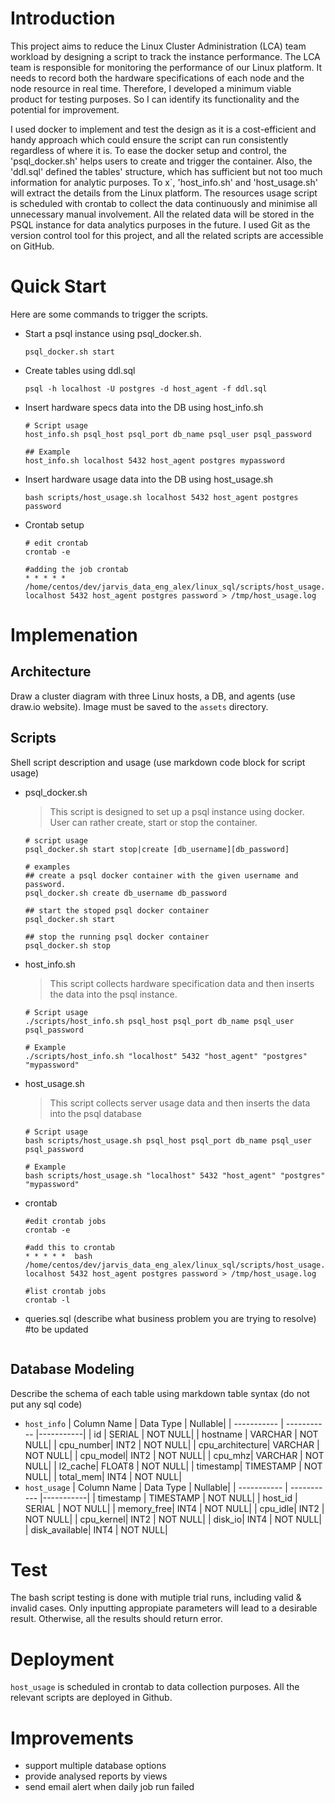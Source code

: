 # Introduction

This project aims to reduce the Linux Cluster Administration (LCA) team workload by designing a script to track the instance performance. The LCA team is responsible for monitoring the performance of our Linux platform. It needs to record both the hardware specifications of each node and the node resource in real time. Therefore, I developed a minimum viable product for testing purposes. So I can identify its functionality and the potential for improvement.

I used docker to implement and test the design as it is a cost-efficient and handy approach which could ensure the script can run consistently regardless of where it is. To ease the docker setup and control, the 'psql_docker.sh' helps users to create and trigger the container. Also, the 'ddl.sql' defined the tables' structure, which has sufficient but not too much information for analytic purposes. To x`, 'host_info.sh' and 'host_usage.sh' will extract the details from the Linux platform. The resources usage script is scheduled with crontab to collect the data continuously and minimise all unnecessary manual involvement. All the related data will be stored in the PSQL instance for data analytics purposes in the future. I used Git as the version control tool for this project, and all the related scripts are accessible on GitHub.

# Quick Start
Here are some commands to trigger the scripts.
- Start a psql instance using psql_docker.sh. 
    ```
    psql_docker.sh start
    ```
- Create tables using ddl.sql
    ```
    psql -h localhost -U postgres -d host_agent -f ddl.sql
    ```
- Insert hardware specs data into the DB using host_info.sh
    ```
    # Script usage
    host_info.sh psql_host psql_port db_name psql_user psql_password

    ## Example
    host_info.sh localhost 5432 host_agent postgres mypassword
    ```
- Insert hardware usage data into the DB using host_usage.sh
    ```
    bash scripts/host_usage.sh localhost 5432 host_agent postgres password
    ```
- Crontab setup
    ```
    # edit crontab
    crontab -e

    #adding the job crontab
    * * * * * /home/centos/dev/jarvis_data_eng_alex/linux_sql/scripts/host_usage.sh localhost 5432 host_agent postgres password > /tmp/host_usage.log
    ```

# Implemenation
## Architecture
Draw a cluster diagram with three Linux hosts, a DB, and agents (use draw.io website). Image must be saved to the `assets` directory.

## Scripts
Shell script description and usage (use markdown code block for script usage)
- psql_docker.sh
    > This script is designed to set up a psql instance using docker. User can rather create, start or stop the container.
     ```
    # script usage
    psql_docker.sh start stop|create [db_username][db_password]

    # examples
    ## create a psql docker container with the given username and password.
    psql_docker.sh create db_username db_password

    ## start the stoped psql docker container
    psql_docker.sh start

    ## stop the running psql docker container
    psql_docker.sh stop
    ```
- host_info.sh
    > This script collects hardware specification data and then inserts the data into the psql instance.
    ```
    # Script usage
    ./scripts/host_info.sh psql_host psql_port db_name psql_user psql_password

    # Example
    ./scripts/host_info.sh "localhost" 5432 "host_agent" "postgres" "mypassword"
    ```
- host_usage.sh
    > This script collects server usage data and then inserts the data into the psql database
    ```
    # Script usage
    bash scripts/host_usage.sh psql_host psql_port db_name psql_user psql_password

    # Example
    bash scripts/host_usage.sh "localhost" 5432 "host_agent" "postgres" "mypassword"
    ```
- crontab
    ```
    #edit crontab jobs
    crontab -e

    #add this to crontab
    * * * * *  bash /home/centos/dev/jarvis_data_eng_alex/linux_sql/scripts/host_usage.sh localhost 5432 host_agent postgres password > /tmp/host_usage.log

    #list crontab jobs
    crontab -l
    ```
- queries.sql (describe what business problem you are trying to resolve) #to be updated
    ```
    ```

## Database Modeling
Describe the schema of each table using markdown table syntax (do not put any sql code)
- `host_info`
    | Column Name | Data Type | Nullable|
    | ----------- | ----------- |-----------|
    | id | SERIAL | NOT NULL|
    | hostname | VARCHAR | NOT NULL|
    | cpu_number| INT2 | NOT NULL|
    | cpu_architecture| VARCHAR | NOT NULL|
    | cpu_model| INT2 | NOT NULL|
    | cpu_mhz| VARCHAR | NOT NULL|
    | l2_cache| FLOAT8 | NOT NULL|
    | timestamp| TIMESTAMP | NOT NULL|
    | total_mem| INT4 | NOT NULL|
- `host_usage`
    | Column Name | Data Type | Nullable|
    | ----------- | ----------- |-----------|
    | timestamp | TIMESTAMP | NOT NULL|
    | host_id | SERIAL | NOT NULL|
    | memory_free| INT4 | NOT NULL|
    | cpu_idle| INT2 | NOT NULL|
    | cpu_kernel| INT2 | NOT NULL|
    | disk_io| INT4 | NOT NULL|
    | disk_available| INT4 | NOT NULL|
# Test
The bash script testing is done with mutiple trial runs, including valid & invalid cases. Only inputting appropiate parameters will lead to a desirable result. Otherwise, all the results should return error.

# Deployment
`host_usage` is scheduled in crontab to data collection purposes. All the relevant scripts are deployed in Github. 

# Improvements
- support multiple database options
- provide analysed reports by views
- send email alert when daily job run failed
